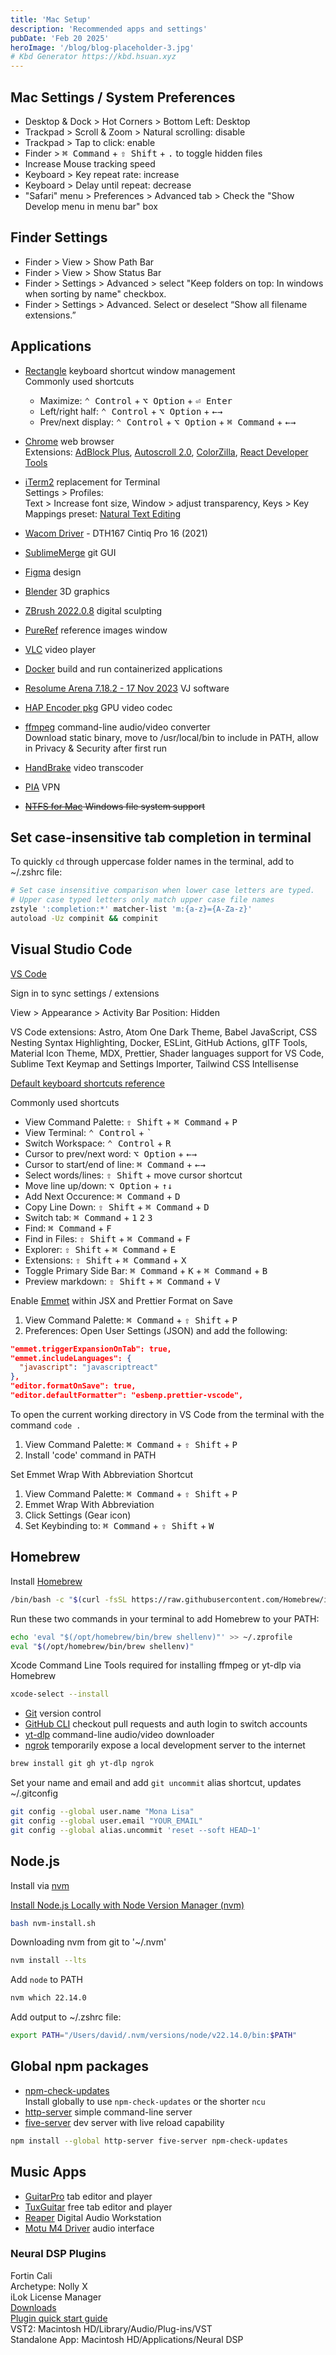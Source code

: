 ```yaml
---
title: 'Mac Setup'
description: 'Recommended apps and settings'
pubDate: 'Feb 20 2025'
heroImage: '/blog/blog-placeholder-3.jpg'
# Kbd Generator https://kbd.hsuan.xyz
---
```


## Mac Settings / System Preferences

- Desktop & Dock > Hot Corners > Bottom Left: Desktop
- Trackpad > Scroll & Zoom > Natural scrolling: disable
- Trackpad > Tap to click: enable
- Finder > <kbd>⌘ Command</kbd> + <kbd>⇧ Shift</kbd> + <kbd>.</kbd> to toggle hidden files
- Increase Mouse tracking speed
- Keyboard > Key repeat rate: increase
- Keyboard > Delay until repeat: decrease
- "Safari" menu > Preferences > Advanced tab > Check the "Show Develop menu in menu bar" box

## Finder Settings

- Finder > View > Show Path Bar
- Finder > View > Show Status Bar
- Finder > Settings > Advanced > select "Keep folders on top: In windows when sorting by name"
  checkbox.
- Finder > Settings > Advanced. Select or deselect “Show all filename extensions.”

## Applications

- [Rectangle](https://rectangleapp.com) keyboard shortcut window management  
  Commonly used shortcuts

  - Maximize: <kbd>⌃ Control</kbd> + <kbd>⌥ Option</kbd> + <kbd>⏎ Enter</kbd>
  - Left/right half: <kbd>⌃ Control</kbd> + <kbd>⌥ Option</kbd> + <kbd>←</kbd><kbd>→</kbd>
  - Prev/next display: <kbd>⌃ Control</kbd> + <kbd>⌥ Option</kbd> + <kbd>⌘ Command</kbd> +
    <kbd>←</kbd><kbd>→</kbd>

- [Chrome](https://www.google.com/chrome) web browser  
  Extensions: [AdBlock Plus](https://chromewebstore.google.com/detail/adblock-plus-free-ad-bloc/cfhdojbkjhnklbpkdaibdccddilifddb),
  [Autoscroll 2.0](https://chromewebstore.google.com/detail/autoscroll-20/kkgmmlflilcfcogmfpnhakfamdkdcbpl),
  [ColorZilla](https://chromewebstore.google.com/detail/colorzilla/bhlhnicpbhignbdhedgjhgdocnmhomnp),
  [React Developer Tools](https://chromewebstore.google.com/detail/react-developer-tools/fmkadmapgofadopljbjfkapdkoienihi)

- [iTerm2](https://iterm2.com) replacement for Terminal  
  Settings > Profiles:  
  Text > Increase font size, Window > adjust transparency, Keys > Key Mappings preset:
  [Natural Text Editing](https://superuser.com/a/1704086)

- [Wacom Driver](https://www.wacom.com/en-us/support/product-support/drivers) - DTH167 Cintiq Pro 16
  (2021)
- [SublimeMerge](https://www.sublimemerge.com) git GUI
- [Figma](https://www.figma.com/downloads/) design
- [Blender](https://www.blender.org/download/) 3D graphics
- [ZBrush 2022.0.8](https://pixologic.com/my-licenses/) digital sculpting
- [PureRef](https://www.pureref.com) reference images window
- [VLC](https://www.videolan.org/vlc/) video player
- [Docker](https://www.docker.com) build and run containerized applications
- [Resolume Arena 7.18.2 - 17 Nov 2023](https://www.resolume.com/download/) VJ software
- [HAP Encoder pkg](https://github.com/disguise-one/hap-encoder-adobe-cc/releases) GPU video codec
- [ffmpeg](https://www.ffmpeg.org) command-line audio/video converter  
  Download static binary, move to /usr/local/bin to include in PATH, allow in Privacy & Security
  after first run
- [HandBrake](https://handbrake.fr/) video transcoder
- [PIA](https://www.privateinternetaccess.com/download) VPN
- ~~[NTFS for Mac](https://www.paragon-software.com/home/ntfs-mac/) Windows file system support~~

## Set case-insensitive tab completion in terminal

To quickly `cd` through uppercase folder names in the terminal, add to ~/.zshrc file:

```bash
# Set case insensitive comparison when lower case letters are typed.
# Upper case typed letters only match upper case file names
zstyle ':completion:*' matcher-list 'm:{a-z}={A-Za-z}'
autoload -Uz compinit && compinit
```

## Visual Studio Code

[VS Code](https://code.visualstudio.com/download)

Sign in to sync settings / extensions

View > Appearance > Activity Bar Position: Hidden

VS Code extensions: Astro, Atom One Dark Theme, Babel JavaScript, CSS Nesting Syntax Highlighting,
Docker, ESLint, GitHub Actions, glTF Tools, Material Icon Theme, MDX, Prettier, Shader languages
support for VS Code, Sublime Text Keymap and Settings Importer, Tailwind CSS Intellisense

[Default keyboard shortcuts reference](https://code.visualstudio.com/docs/reference/default-keybindings)

Commonly used shortcuts

- View Command Palette: <kbd>⇧ Shift</kbd> + <kbd>⌘ Command</kbd> + <kbd>P</kbd>
- View Terminal: <kbd>⌃ Control</kbd> + <kbd>`</kbd>
- Switch Workspace: <kbd>⌃ Control</kbd> + <kbd>R</kbd>
- Cursor to prev/next word: <kbd>⌥ Option</kbd> + <kbd>←</kbd><kbd>→</kbd>
- Cursor to start/end of line: <kbd>⌘ Command</kbd> + <kbd>←</kbd><kbd>→</kbd>
- Select words/lines: <kbd>⇧ Shift</kbd> + move cursor shortcut
- Move line up/down: <kbd>⌥ Option</kbd> + <kbd>↑</kbd><kbd>↓</kbd>
- Add Next Occurence: <kbd>⌘ Command</kbd> + <kbd>D</kbd>
- Copy Line Down: <kbd>⇧ Shift</kbd> + <kbd>⌘ Command</kbd> + <kbd>D</kbd>
- Switch tab: <kbd>⌘ Command</kbd> + <kbd>1</kbd> <kbd>2</kbd> <kbd>3</kbd>
- Find: <kbd>⌘ Command</kbd> + <kbd>F</kbd>
- Find in Files: <kbd>⇧ Shift</kbd> + <kbd>⌘ Command</kbd> + <kbd>F</kbd>
- Explorer: <kbd>⇧ Shift</kbd> + <kbd>⌘ Command</kbd> + <kbd>E</kbd>
- Extensions: <kbd>⇧ Shift</kbd> + <kbd>⌘ Command</kbd> + <kbd>X</kbd>
- Toggle Primary Side Bar: <kbd>⌘ Command</kbd> + <kbd>K</kbd> + <kbd>⌘ Command</kbd> + <kbd>B</kbd>
- Preview markdown: <kbd>⇧ Shift</kbd> + <kbd>⌘ Command</kbd> + <kbd>V</kbd>

Enable [Emmet](https://emmet.io) within JSX and Prettier Format on Save

1. View Command Palette: <kbd>⌘ Command</kbd> + <kbd>⇧ Shift</kbd> + <kbd>P</kbd>
2. Preferences: Open User Settings (JSON) and add the following:

```json
"emmet.triggerExpansionOnTab": true,
"emmet.includeLanguages": {
  "javascript": "javascriptreact"
},
"editor.formatOnSave": true,
"editor.defaultFormatter": "esbenp.prettier-vscode",
```

To open the current working directory in VS Code from the terminal with the command `code .`

1. View Command Palette: <kbd>⌘ Command</kbd> + <kbd>⇧ Shift</kbd> + <kbd>P</kbd>
2. Install 'code' command in PATH

Set Emmet Wrap With Abbreviation Shortcut

1. View Command Palette: <kbd>⌘ Command</kbd> + <kbd>⇧ Shift</kbd> + <kbd>P</kbd>
2. Emmet Wrap With Abbreviation
3. Click Settings (Gear icon)
4. Set Keybinding to: <kbd>⌘ Command</kbd> + <kbd>⇧ Shift</kbd> + <kbd>W</kbd>
<!-- `Ctrl + Shift + W` is default on Windows -->

## Homebrew

Install [Homebrew](https://brew.sh)

```bash
/bin/bash -c "$(curl -fsSL https://raw.githubusercontent.com/Homebrew/install/HEAD/install.sh)"
```

Run these two commands in your terminal to add Homebrew to your PATH:

```bash
echo 'eval "$(/opt/homebrew/bin/brew shellenv)"' >> ~/.zprofile
eval "$(/opt/homebrew/bin/brew shellenv)"
```

Xcode Command Line Tools required for installing ffmpeg or yt-dlp via Homebrew

```bash
xcode-select --install
```

- [Git](https://git-scm.com) version control
- [GitHub CLI](https://cli.github.com) checkout pull requests and auth login to switch accounts
- [yt-dlp](https://github.com/yt-dlp/yt-dlp#readme) command-line audio/video downloader
- [ngrok](https://ngrok.com/docs/getting-started) temporarily expose a local development server to
  the internet

```bash
brew install git gh yt-dlp ngrok
```

Set your name and email and add `git uncommit` alias shortcut, updates ~/.gitconfig

```bash
git config --global user.name "Mona Lisa"
git config --global user.email "YOUR_EMAIL"
git config --global alias.uncommit 'reset --soft HEAD~1'
```

## Node.js

Install via [nvm](https://github.com/nvm-sh/nvm#installing-and-updating)

[Install Node.js Locally with Node Version Manager (nvm)](https://heynode.com/tutorial/install-nodejs-locally-nvm)

```bash
bash nvm-install.sh
```

Downloading nvm from git to '~/.nvm'

```bash
nvm install --lts
```

Add `node` to PATH

```bash
nvm which 22.14.0
```

Add output to ~/.zshrc file:

```bash
export PATH="/Users/david/.nvm/versions/node/v22.14.0/bin:$PATH"
```

## Global npm packages

- [npm-check-updates](https://github.com/raineorshine/npm-check-updates)  
  Install globally to use `npm-check-updates` or the shorter `ncu`
- [http-server](https://github.com/http-party/http-server) simple command-line server
- [five-server](https://github.com/yandeu/five-server) dev server with live reload capability

```bash
npm install --global http-server five-server npm-check-updates
```

## Music Apps

- [GuitarPro](https://www.guitar-pro.com) tab editor and player
- [TuxGuitar](https://www.tuxguitar.app) free tab editor and player
- [Reaper](https://www.reaper.fm/download.php) Digital Audio Workstation
- [Motu M4 Driver](https://motu.com/en-us/download/product/410/#1823) audio interface

### Neural DSP Plugins

Fortin Cali  
Archetype: Nolly X  
iLok License Manager  
[Downloads](https://neuraldsp.com/downloads)  
[Plugin quick start guide](https://neuraldsp.com/getting-started/plugin-quick-start-guide#purchased-license)  
VST2: Macintosh HD/Library/Audio/Plug-ins/VST  
Standalone App: Macintosh HD/Applications/Neural DSP
